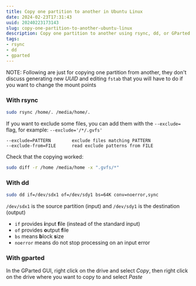 ```yaml
---
title: Copy one partition to another in Ubuntu Linux
date: 2024-02-23T17:31:43
uuid: 20240223173143
slug: copy-one-partition-to-another-ubuntu-linux
description: Copy one partition to another using rsync, dd, or GParted
tags: 
- rsync
- dd
- gparted
---
```


NOTE: Following are just for copying one partition from another, they don't discuss generating new _UUID_ and editing `fstab` that you will have to do if you want to change the mount points

### With rsync

```bash
sudo rsync /home/. /media/home/.
```

If you want to exclude some files, you can add them with the `--exclude=` flag, for example: `--exclude='/*/.gvfs'`

```
--exclude=PATTERN        exclude files matching PATTERN
--exclude-from=FILE      read exclude patterns from FILE
```

Check that the copying worked:

```bash
sudo diff -r /home /media/home -x ".gvfs/*"
```

### With dd

```bash
sudo dd if=/dev/sdx1 of=/dev/sdy1 bs=64K conv=noerror,sync
```

`/dev/sdx1` is the source partition (input) and `/dev/sdy1` is the destination (output)

- `if` provides **i**nput **f**ile (instead of the standard input)
- `of` provides **o**utput **f**ile
- `bs` means **b**lock **s**ize
- `noerror` means do not stop processing on an input error

### With gparted
In the GParted GUI, right click on the drive and select _Copy_, then right click on the drive where you want to copy to and select _Paste_